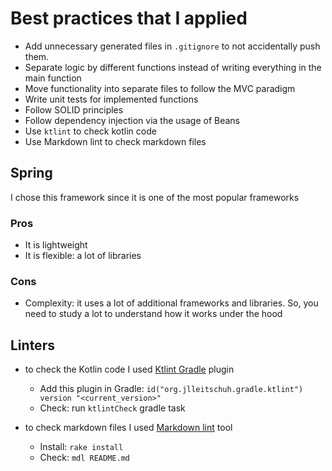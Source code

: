 # Best practices that I applied

- Add unnecessary generated files in `.gitignore` to not accidentally push them.
- Separate logic by different functions instead of writing everything
  in the main function
- Move functionality into separate files to follow the MVC paradigm
- Write unit tests for implemented functions
- Follow SOLID principles
- Follow dependency injection via the usage of Beans
- Use `ktlint` to check kotlin code
- Use Markdown lint to check markdown files

## Spring

I chose this framework since it is one of the most popular frameworks

### Pros

- It is lightweight
- It is flexible: a lot of libraries

### Cons

- Complexity: it uses a lot of additional frameworks and libraries.
  So, you need to study a lot to understand how it
  works under the hood

## Linters

- to check the Kotlin code I used
  [Ktlint Gradle](https://github.com/JLLeitschuh/ktlint-gradle) plugin
   - Add this plugin in Gradle: `id("org.jlleitschuh.gradle.ktlint") version "<current_version>"`
   - Check: run `ktlintCheck` gradle task

- to check markdown files I used
  [Markdown lint](https://github.com/markdownlint/markdownlint) tool
   - Install: `rake install`
   - Check: `mdl README.md`
